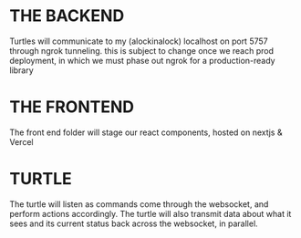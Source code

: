 # THE BACKEND
Turtles will communicate to my (alockinalock) localhost on port 5757 through ngrok tunneling. this is subject to change once we reach prod deployment, in which we must phase out ngrok for a production-ready library

# THE FRONTEND
The front end folder will stage our react components, hosted on nextjs & Vercel

# TURTLE
The turtle will listen as commands come through the websocket, and perform actions accordingly. The turtle will also transmit data about what it sees and its current status back across the websocket, in parallel.
